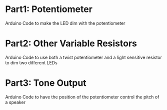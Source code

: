 # Part1: Potentiometer
Arduino Code to make the LED dim with the potentiometer
# Part2: Other Variable Resistors
Arduino Code to use both a twist potentiometer and a light sensitive resistor to dim two different LEDs
# Part3: Tone Output
Arduino Code to have the position of the potentiometer control the pitch of a speaker
